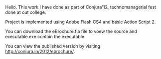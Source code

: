 Hello. This work I have done as part of Conjura'12, technomanagerial fest done at out college.

Project is implemented using Adobe Flash CS4 and basic Action Script 2.

You can download the eBrochure.fla file to voew the source and executable.exe contain the executable.

You can view the published version by visiting http://conjura.in/2012/ebrochure/.

